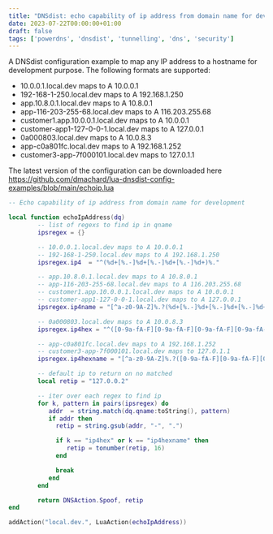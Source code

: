 ```yaml
---
title: "DNSdist: echo capability of ip address from domain name for development"
date: 2023-07-22T00:00:00+01:00
draft: false
tags: ['powerdns', 'dnsdist', 'tunnelling', 'dns', 'security']
---
```


A DNSdist configuration example to map any IP address to a hostname for development purpose.
The following formats are supported:
- 10.0.0.1.local.dev maps to A 10.0.0.1
- 192-168-1-250.local.dev maps to A 192.168.1.250
- app.10.8.0.1.local.dev maps to A 10.8.0.1
- app-116-203-255-68.local.dev maps to A 116.203.255.68
- customer1.app.10.0.0.1.local.dev maps to A 10.0.0.1
- customer-app1-127-0-0-1.local.dev maps to A 127.0.0.1
- 0a000803.local.dev maps to A 10.0.8.3
- app-c0a801fc.local.dev maps to A 192.168.1.252
- customer3-app-7f000101.local.dev maps to 127.0.1.1

The latest version of the configuration can be downloaded here https://github.com/dmachard/lua-dnsdist-config-examples/blob/main/echoip.lua

```lua
-- Echo capability of ip address from domain name for development

local function echoIpAddress(dq)
        -- list of regexs to find ip in qname
        ipsregex = {}

        -- 10.0.0.1.local.dev maps to A 10.0.0.1
        -- 192-168-1-250.local.dev maps to A 192.168.1.250
        ipsregex.ip4  = "^(%d+[%.-]%d+[%.-]%d+[%.-]%d+)%."

        -- app.10.8.0.1.local.dev maps to A 10.8.0.1
        -- app-116-203-255-68.local.dev maps to A 116.203.255.68
        -- customer1.app.10.0.0.1.local.dev maps to A 10.0.0.1
        -- customer-app1-127-0-0-1.local.dev maps to A 127.0.0.1
        ipsregex.ip4name = "[^a-z0-9A-Z]%.?(%d+[%.-]%d+[%.-]%d+[%.-]%d+)%."

        -- 0a000803.local.dev maps to A 10.0.8.3
        ipsregex.ip4hex = "^([0-9a-fA-F][0-9a-fA-F][0-9a-fA-F][0-9a-fA-F][0-9a-fA-F][0-9a-fA-F][0-9a-fA-F][0-9a-fA-F])%."

        -- app-c0a801fc.local.dev maps to A 192.168.1.252
        -- customer3-app-7f000101.local.dev maps to 127.0.1.1
        ipsregex.ip4hexname = "[^a-z0-9A-Z]%.?([0-9a-fA-F][0-9a-fA-F][0-9a-fA-F][0-9a-fA-F][0-9a-fA-F][0-9a-fA-F][0-9a-fA-F][0-9a-fA-F])%."

        -- default ip to return on no matched
        local retip = "127.0.0.2"

        -- iter over each regex to find ip
        for k, pattern in pairs(ipsregex) do
           addr  = string.match(dq.qname:toString(), pattern)
           if addr then
             retip = string.gsub(addr, "-", ".")

             if k == "ip4hex" or k == "ip4hexname" then
                retip = tonumber(retip, 16)
             end

             break
           end
        end

        return DNSAction.Spoof, retip
end

addAction("local.dev.", LuaAction(echoIpAddress))
```